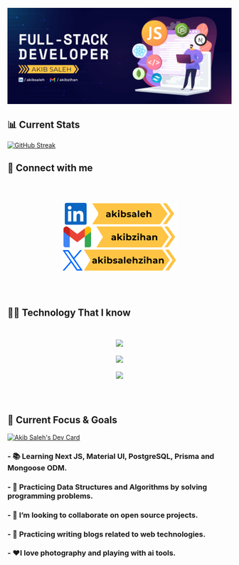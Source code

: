 ![Akib Saleh Javascript Developer](https://raw.githubusercontent.com/akibsaleh/akibsaleh/main/images/Github%20Profile%20Cover.png)

## 📊 Current Stats

[![GitHub Streak](https://streak-stats.demolab.com?user=akibsaleh&theme=nightowl&hide_border=true&card_width=848)](https://git.io/streak-stats)

## 📮 Connect with me
<br>
<br>

<p align="center">
  <a href="https://www.linkedin.com/in/akibsaleh">
  <img src="https://github.com/akibsaleh/akibsaleh/blob/main/images/linkedinbtn.png?raw=true" />
  </a>
  <a href="mailto:akibzihan@gmail.com">
  <img src="https://github.com/akibsaleh/akibsaleh/blob/main/images/gmailbtn.png?raw=true" />
  </a>
  <a href="https://twitter.com/akibsalehzihan">
  <img src="https://github.com/akibsaleh/akibsaleh/blob/main/images/twitterbtn.png?raw=true" />
  </a>
</p>

<br>
<br>

## 👨‍💻 Technology That I know
<br>
<p align="center">
  <a href="#">
    <img src="https://skillicons.dev/icons?i=html,css,js,c,php" />
    <br>
    <br>
    <img src="https://skillicons.dev/icons?i=tailwind,bootstrap,react,nextjs,firebase" />
    <br>
    <br>
    <img src="https://skillicons.dev/icons?i=mongo,nodejs,express,vercel,wordpress" />
  </a>
</p>
<br>
<br>

## 🔎 Current Focus & Goals



<div align="left">
<a href="https://app.daily.dev/akibsaleh"><img src="https://api.daily.dev/devcards/a9e9a401d6914b4f9cddeea21ad34080.png?r=or0" width="400" alt="Akib Saleh's Dev Card"/></a>
</div>

### - 📚 Learning Next JS, Material UI, PostgreSQL, Prisma and Mongoose ODM.
### - 🔢 Practicing Data Structures and Algorithms by solving programming problems. 
### - 🤝 I’m looking to collaborate on open source projects. 
### - 📝 Practicing writing blogs related to web technologies. 
### - ❤️I love photography and playing with ai tools.

